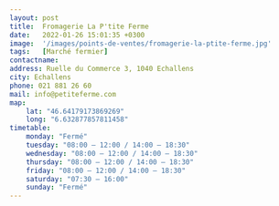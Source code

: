 ```yaml
---
layout: post
title:  Fromagerie La P'tite Ferme
date:   2022-01-26 15:01:35 +0300
image:  '/images/points-de-ventes/fromagerie-la-ptite-ferme.jpg'
tags:   [Marché fermier]
contactname: 
address: Ruelle du Commerce 3, 1040 Echallens
city: Echallens
phone: 021 881 26 60
mail: info@petiteferme.com
map:
    lat: "46.64179173869269"
    long: "6.632877857811458"
timetable:
    monday: "Fermé"
    tuesday: "08:00 – 12:00 / 14:00 – 18:30"
    wednesday: "08:00 – 12:00 / 14:00 – 18:30"
    thursday: "08:00 – 12:00 / 14:00 – 18:30"
    friday: "08:00 – 12:00 / 14:00 – 18:30"
    saturday: "07:30 – 16:00"
    sunday: "Fermé"
---
```

